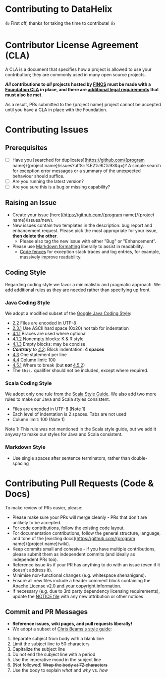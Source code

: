 # Contributing to DataHelix
:+1: First off, thanks for taking the time to contribute! :+1:

# Contributor License Agreement (CLA)
A CLA is a document that specifies how a project is allowed to use your contribution; they are commonly used in many open source projects.

**_All_ contributions to _all_ projects hosted by [FINOS](https://www.finos.org/) must be made with a [Foundation CLA](https://finosfoundation.atlassian.net/wiki/spaces/FINOS/pages/83034172/Contribute) in place, and there are [additional legal requirements](https://finosfoundation.atlassian.net/wiki/spaces/FINOS/pages/75530375/Legal+Requirements) that must also be met.**

As a result, PRs submitted to the {project name} project cannot be accepted until you have a CLA in place with the Foundation.

# Contributing Issues

## Prerequisites

* [ ] Have you [searched for duplicates](https://github.com/{program name}/{project name}/issues?utf8=%E2%9C%93&q=)?  A simple search for exception error messages or a summary of the unexpected behaviour should suffice.
* [ ] Are you running the latest version?
* [ ] Are you sure this is a bug or missing capability?

## Raising an Issue
* Create your issue [here](https://github.com/{program name}/{project name}/issues/new).
* New issues contain two templates in the description: bug report and enhancement request. Please pick the most appropriate for your issue, **then delete the other**.
  * Please also tag the new issue with either "Bug" or "Enhancement".
* Please use [Markdown formatting](https://help.github.com/categories/writing-on-github/) liberally to assist in readability.
  * [Code fences](https://help.github.com/articles/creating-and-highlighting-code-blocks/) for exception stack traces and log entries, for example, massively improve readability.

## Coding Style

Regarding coding style we favor a minimalistic and pragmatic approach. We add additional rules as they are needed rather than specifying up front.

### Java Coding Style

We adopt a modified subset of the [Google Java Coding Style](https://google.github.io/styleguide/javaguide.html): 

* [2.2](https://google.github.io/styleguide/javaguide.html#s2.2-file-encoding) Files are encoded in UTF-8
* [2.3.1](https://google.github.io/styleguide/javaguide.html#s2.3.1-whitespace-characters) Use ASCII hard space (0x20) not tab for indentation
* [4.1.1](https://google.github.io/styleguide/javaguide.html#s4.1.1-braces-always-used) Braces are used where optional
* [4.1.2](https://google.github.io/styleguide/javaguide.html#s4.1.2-blocks-k-r-style) Nonempty blocks: K & R style
* [4.1.3](https://google.github.io/styleguide/javaguide.html#s4.1.3-braces-empty-blocks) Empty blocks: may be concise
* _**Contrary** to [4.2](https://google.github.io/styleguide/javaguide.html#s4.2-block-indentation)_: Block indentation: **4 spaces**
* [4.3](https://google.github.io/styleguide/javaguide.html#s4.3-one-statement-per-line) One statement per line
* [4.4](https://google.github.io/styleguide/javaguide.html#s4.4-column-limit) Column limit: 100
* [4.5.1](https://google.github.io/styleguide/javaguide.html#s4.5.1-line-wrapping-where-to-break) Where to break (but _**not**_ [4.5.2](https://google.github.io/styleguide/javaguide.html#s4.5.2-line-wrapping-indent))
* The `this.` qualifier should not be included, except where required.


### Scala Coding Style

We adopt only one rule from the [Scala Style Guide](https://docs.scala-lang.org/style/).  We also add two more rules to make our Java and Scala styles consistent.

* Files are encoded in UTF-8 (Note 1)
* Each level of indentation is 2 spaces. Tabs are not used
* Column limit: 100 (Note 1)

Note 1: This rule was not mentioned in the Scala style guide, but we add it anyway to make our styles for Java and Scala consistent.


### Markdown Style

* Use single spaces after sentence terminators, rather than double-spacing


# Contributing Pull Requests (Code & Docs)
To make review of PRs easier, please:

 * Please make sure your PRs will merge cleanly - PRs that don't are unlikely to be accepted.
 * For code contributions, follow the existing code layout.
 * For documentation contributions, follow the general structure, language, and tone of the [existing docs](https://github.com/{program name}/{project name}/wiki).
 * Keep commits small and cohesive - if you have multiple contributions, please submit them as independent commits (and ideally as independent PRs too).
 * Reference issue #s if your PR has anything to do with an issue (even if it doesn't address it).
 * Minimise non-functional changes (e.g. whitespace shenanigans).
 * Ensure all new files include a header comment block containing the [Apache License v2.0 and your copyright information](http://www.apache.org/licenses/LICENSE-2.0#apply).
 * If necessary (e.g. due to 3rd party dependency licensing requirements), update the [NOTICE file](../NOTICE) with any new attribution or other notices



## Commit and PR Messages

* **Reference issues, wiki pages, and pull requests liberally!**
* We adopt a subset of [Chris Beams's style guide](https://chris.beams.io/posts/git-commit/):

1. Separate subject from body with a blank line
2. Limit the subject line to 50 characters
3. Capitalize the subject line
4. Do not end the subject line with a period
5. Use the imperative mood in the subject line
6. (Not followed) ~~Wrap the body at 72 characters~~
7. Use the body to explain _what_ and _why_ vs. _how_
